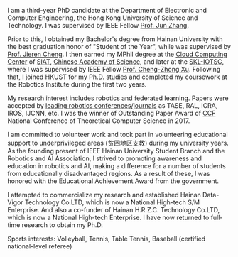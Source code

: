I am a third-year PhD candidate at the Department of Electronic and Computer Engineering, the Hong Kong University of Science and Technology. I was supervised by IEEE Fellow [Prof. Jun Zhang](https://eejzhang.people.ust.hk/).

Prior to this, I obtained my Bachelor's degree from Hainan University with the best graduation honor of "Student of the Year", while was supervised by [Prof. Jieren Cheng](https://hd.hainanu.edu.cn/cs/info/1104/1857.htm). I then earned my MPhil degree at the [Cloud Computing Center](http://cloud.siat.ac.cn/cloud/) of [SIAT](https://www.siat.ac.cn/), [Chinese Academy of Science](https://www.cas.cn/), and later at the [SKL-IOTSC](https://skliotsc.um.edu.mo/), where I was supervised by IEEE Fellow [Prof. Cheng-Zhong Xu](https://www.fst.um.edu.mo/personal/czxu/). Following that, I joined HKUST for my Ph.D. studies and completed my coursework at the Robotics Institute during the first two years.

My research interest includes robotics and federated learning. Papers were accepted by [leading robotics conferences/journals](https://scholar.google.com/citations?view_op=top_venues&hl=zh-CN&vq=eng_robotics) as TASE, RAL, ICRA, IROS, IJCNN, etc. I was the winner of Outstanding Paper Award of [CCF](https://www.ccf.org.cn/en/) National Conference of Theoretical Computer Science in 2017.

I am committed to volunteer work and took part in volunteering educational support to underprivileged areas (贫困地区支教) during my university years. As the founding present of IEEE Hainan University Student Branch and the Robotics and AI Association, I strived to promoting awareness and education in robotics and AI, making a difference for a number of students from educationally disadvantaged regions. As a result of these, I was honored with the Educational Achievement Award from the government.

I attempted to commercialize my research and established Hainan Data-Vigor Technology Co.LTD, which is now a National High-tech S/M Enterprise. And also a co-funder of Hainan H.R.Z.C. Technology Co.LTD, which is now a National High-tech Enterprise. I have now returned to full-time research to obtain my Ph.D.

Sports interests: Volleyball, Tennis, Table Tennis, Baseball (certified national-level referee)
